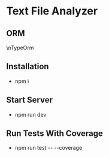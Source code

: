 # Text File Analyzer 

## ORM
\nTypeOrm


## Installation
- npm i

## Start Server
- npm run dev

## Run Tests With Coverage
- npm run test -- --coverage


